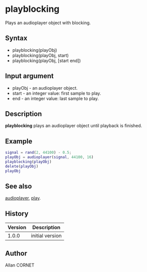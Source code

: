 

# playblocking

Plays an audioplayer object with blocking.

## Syntax

- playblocking(playObj)
- playblocking(playObj, start)
- playblocking(playObj, [start end])

## Input argument

 - playObj - an audioplayer object.
 - start - an integer value: first sample to play.
 - end - an integer value: last sample to play.

## Description

<b>playblocking</b> plays an audioplayer object until playback is finished.

## Example

```matlab
signal = rand(2, 44100) - 0.5;
playObj = audioplayer(signal, 44100, 16)
playblocking(playObj)
delete(playObj)
playObj
```

## See also

[audioplayer](audioplayer.md), [play](play.md).
## History

|Version|Description|
|------|------|
|1.0.0|initial version|


## Author

Allan CORNET



